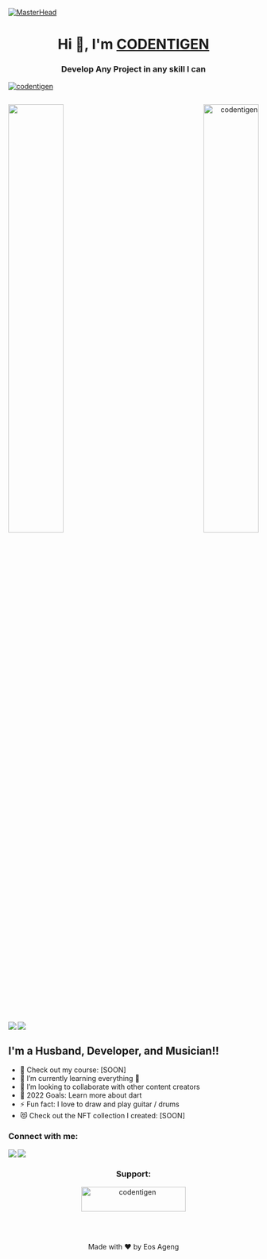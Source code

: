[![MasterHead](https://1.bp.blogspot.com/-7A4WynwLsMw/XbBpCXG8fHI/AAAAAAAAMt4/uOa1bpLskYgrwGbllhSu2SDj_Mig8SXJQCLcBGAsYHQ/s1600/2000_600px.gif)](https://rishavchanda.io)
<h1 align="center">Hi 👋, I'm <a href="https://github.com/codentigen">CODENTIGEN</a></h1>
<h3 align="center">Develop Any Project in any skill I can</h3>

<p align="left"> <a href="https://github.com/codentigen"> <img src="https://komarev.com/ghpvc/?username=codentigen&label=Profile%20views&color=0e75b6&style=flat" alt="codentigen" /></a>

<p align="left"> <a href="https://twitter.com/" target="blank"><img src="https://img.shields.io/twitter/follow/?logo=twitter&style=for-the-badge" alt="" /></a> </p>

<img align="left" width="47%" src="https://github-readme-stats.vercel.app/api?username=codentigen&show_icons=true&theme=radical"/>

<p align="right"> <img width="47%" src="https://github-readme-streak-stats.herokuapp.com/?user=codentigen&" alt="codentigen" /></p>

<p> <a href="https://www.python.org/"> <img align="left" src="https://img.shields.io/badge/python-3670A0?style=for-the-badge&logo=python&logoColor=ffdd54"></a></p>
<p align="left"> <a href="https://dart.dev/"> <img src="https://img.shields.io/badge/dart-%230175C2.svg?style=for-the-badge&logo=dart&logoColor=white"/></a></p>



## I'm a Husband, Developer, and Musician!!

- 🔭 Check out my course: [SOON]
- 🌱 I’m currently learning everything 🤣
- 👯 I’m looking to collaborate with other content creators
- 🥅 2022 Goals: Learn more about dart
- ⚡ Fun fact: I love to draw and play guitar / drums
- 😻 Check out the NFT collection I created: [SOON]

### Connect with me:
 <p> <a href=""> <img align="left" src="https://img.shields.io/badge/Gmail-D14836?style=for-the-badge&logo=gmail&logoColor=white"</></a></p>
 <p align="left"> <a href=""> <img src="https://img.shields.io/badge/%3CServer%3E-%237289DA.svg?style=for-the-badge&logo=discord&logoColor=white"</></a></p>

<h3 align="center">Support:</h3>
<p align ="center" ><a href="https://saweria.co/codentigen"> <img src="https://cdn.buymeacoffee.com/buttons/v2/default-yellow.png" height="50" width="210" alt="codentigen" /></a></p><br><br>


<p align="center">Made with ❤️ by Eos Ageng</p>

<!---
codentigen/codentigen is a ✨ special ✨ repository because its `README.md` (this file) appears on your GitHub profile.
You can click the Preview link to take a look at your changes.
--->

